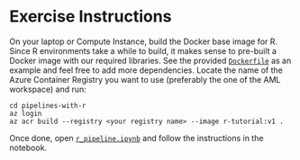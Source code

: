 # Exercise Instructions

On your laptop or Compute Instance, build the Docker base image for R. Since R environments take a while to build, it makes sense to pre-built a Docker image with our required libraries. See the provided [`Dockerfile`](./Dockerfile) as an example and feel free to add more dependencies. Locate the name of the Azure Container Registry you want to use (preferably the one of the AML workspace) and run:

```console
cd pipelines-with-r
az login
az acr build --registry <your registry name> --image r-tutorial:v1 .
```

Once done, open [`r_pipeline.ipynb`](r_pipeline.ipynb) and follow the instructions in the notebook.

